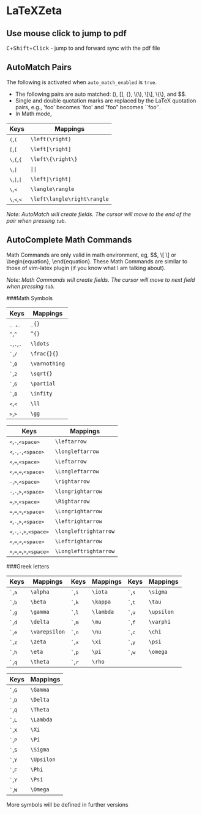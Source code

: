 LaTeXZeta
=====

## Use mouse click to jump to pdf

<kbd>C</kbd>+<kbd>Shift</kbd>+<kbd>Click</kbd>  - jump to and forward sync with the pdf file

## AutoMatch Pairs
The following is activated when `auto_match_enabled` is `true`.

* The following pairs are auto matched: (), [], {}, &#92;(&#92;), &#92;[&#92;], &#92;{&#92;}, and $$.
* Single and double quotation marks are replaced by the LaTeX quotation pairs, e.g., 'foo' becomes \`foo' and "foo" becomes ``foo''.
* In Math mode,

Keys                                   | Mappings
--------                               | -----------------
<kbd>(</kbd>,<kbd>(</kbd>              | `\left(\right)`
<kbd>[</kbd>,<kbd>[</kbd>              | `\left[\right]`
<kbd>&#92;</kbd>,<kbd>{</kbd>,<kbd>{</kbd> | `\left\{\right\}`
<kbd>&#92;</kbd>,<kbd>&#124;</kbd>              | `\|\|`
<kbd>&#92;</kbd>,<kbd>&#124;</kbd>,<kbd>&#124;</kbd> | `\left\|\right\|`
<kbd>&#92;</kbd>,<kbd>&lt;</kbd>              | `\langle\rangle`
<kbd>&#92;</kbd>,<kbd>&lt;</kbd>,<kbd>&lt;</kbd> | `\left\langle\right\rangle`


_Note: AutoMatch will create fields. The cursor will move to the end of the pair when pressing `tab`._

## AutoComplete Math Commands

Math Commands are only valid in math environment, eg, $$, &#92;[ &#92;] or \begin{equation},
\end{equation}.
These Math Commands are similar to those of vim-latex plugin (if you know what I am talking about).

_Note: Math Commands will create fields. The cursor will move to next field when pressing `tab`._

###Math Symbols

Keys                                   | Mappings
--------                               | -----------------
<kbd>_ </kbd>,<kbd>_</kbd>              | `_{}`
<kbd>^</kbd>,<kbd>^</kbd>              | `^{}`
<kbd>.</kbd>,<kbd>.</kbd>,<kbd>.</kbd> | `\ldots`
<kbd>\`</kbd>,<kbd>/</kbd>            | `\frac{}{}`
<kbd>\`</kbd>,<kbd>0</kbd>            | `\varnothing`
<kbd>\`</kbd>,<kbd>2</kbd>            | `\sqrt{}`
<kbd>\`</kbd>,<kbd>6</kbd>            | `\partial`
<kbd>\`</kbd>,<kbd>8</kbd>            | `\infity`
<kbd>&lt;</kbd>,<kbd>&lt;</kbd>               | `\ll`
<kbd>&gt;</kbd>,<kbd>&gt;</kbd>             | `\gg`

Keys                                   | Mappings
--------                               | -----------------
<kbd>&lt;</kbd>,<kbd>-</kbd>,<kbd>&lt;space&gt;</kbd>               | `\leftarrow`
<kbd>&lt;</kbd>,<kbd>-</kbd>,<kbd>-</kbd>,<kbd>&lt;space&gt;</kbd> | `\longleftarrow`
<kbd>&lt;</kbd>,<kbd>=</kbd>,<kbd>&lt;space&gt;</kbd>               | `\Leftarrow`
<kbd>&lt;</kbd>,<kbd>=</kbd>,<kbd>=</kbd>,<kbd>&lt;space&gt;</kbd> | `\Longleftarrow`
<kbd>-</kbd>,<kbd>&gt;</kbd>,<kbd>&lt;space&gt;</kbd>               | `\rightarrow`
<kbd>-</kbd>,<kbd>-</kbd>,<kbd>&gt;</kbd>,<kbd>&lt;space&gt;</kbd>| `\longrightarrow`
<kbd>=</kbd>,<kbd>&gt;</kbd>,<kbd>&lt;space&gt;</kbd>               | `\Rightarrow`
<kbd>=</kbd>,<kbd>=</kbd>,<kbd>&gt;</kbd>,<kbd>&lt;space&gt;</kbd> | `\Longrightarrow`
<kbd>&lt;</kbd>,<kbd>-</kbd>,<kbd>&gt;</kbd>,<kbd>&lt;space&gt;</kbd>               | `\leftrightarrow`
<kbd>&lt;</kbd>,<kbd>-</kbd>,<kbd>-</kbd>,<kbd>&gt;</kbd>,<kbd>&lt;space&gt;</kbd>| `\longleftrightarrow`
<kbd>&lt;</kbd>,<kbd>=</kbd>,<kbd>&gt;</kbd>,<kbd>&lt;space&gt;</kbd>               | `\Leftrightarrow`
<kbd>&lt;</kbd>,<kbd>=</kbd>,<kbd>=</kbd>,<kbd>&gt;</kbd>,<kbd>&lt;space&gt;</kbd> | `\Longleftrightarrow`

###Greek letters

Keys                    | Mappings          | Keys                    | Mappings          | Keys                    | Mappings          |
--------                    | ----------------- | --------                    | ----------------- | --------                    | ----------------- |
<kbd>\`</kbd>,<kbd>a</kbd> | `\alpha`          | <kbd>\`</kbd>,<kbd>i</kbd> | `\iota`           | <kbd>\`</kbd>,<kbd>s</kbd> | `\sigma`          |
<kbd>\`</kbd>,<kbd>b</kbd> | `\beta`           | <kbd>\`</kbd>,<kbd>k</kbd> | `\kappa`          | <kbd>\`</kbd>,<kbd>t</kbd> | `\tau`            |
<kbd>\`</kbd>,<kbd>g</kbd> | `\gamma`          | <kbd>\`</kbd>,<kbd>l</kbd> | `\lambda`         | <kbd>\`</kbd>,<kbd>u</kbd> | `\upsilon`        |
<kbd>\`</kbd>,<kbd>d</kbd> | `\delta`          | <kbd>\`</kbd>,<kbd>m</kbd> | `\mu`             | <kbd>\`</kbd>,<kbd>f</kbd> | `\varphi`         |
<kbd>\`</kbd>,<kbd>e</kbd> | `\varepsilon`     | <kbd>\`</kbd>,<kbd>n</kbd> | `\nu`             | <kbd>\`</kbd>,<kbd>c</kbd> | `\chi`            |
<kbd>\`</kbd>,<kbd>z</kbd> | `\zeta`           | <kbd>\`</kbd>,<kbd>x</kbd> | `\xi`             | <kbd>\`</kbd>,<kbd>y</kbd> | `\psi`            |
<kbd>\`</kbd>,<kbd>h</kbd> | `\eta`            | <kbd>\`</kbd>,<kbd>p</kbd> | `\pi`             | <kbd>\`</kbd>,<kbd>w</kbd> | `\omega`          |
<kbd>\`</kbd>,<kbd>q</kbd> | `\theta`          | <kbd>\`</kbd>,<kbd>r</kbd> | `\rho`            |                             |                   |


Keys         | Mappings
--------                    | -----------------
<kbd>\`</kbd>,<kbd>G</kbd> | `\Gamma`
<kbd>\`</kbd>,<kbd>D</kbd> | `\Delta`
<kbd>\`</kbd>,<kbd>Q</kbd> | `\Theta`
<kbd>\`</kbd>,<kbd>L</kbd> | `\Lambda`
<kbd>\`</kbd>,<kbd>X</kbd> | `\Xi`
<kbd>\`</kbd>,<kbd>P</kbd> | `\Pi`
<kbd>\`</kbd>,<kbd>S</kbd> | `\Sigma`
<kbd>\`</kbd>,<kbd>Y</kbd> | `\Upsilon`
<kbd>\`</kbd>,<kbd>F</kbd> | `\Phi`
<kbd>\`</kbd>,<kbd>Y</kbd> | `\Psi`
<kbd>\`</kbd>,<kbd>W</kbd> | `\Omega`

More symbols will be defined in further versions
